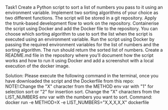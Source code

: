Task1
Create a Python script to sort a list of numbers you pass to it using an environment variable. Implement two sorting algorithms of your choice as two different functions.
The script will be stored in a git repository. Apply the trunk-based development flow to work on the repository.
Containerise the script using Docker and add the Docker file to the repository.
You can choose which sorting algorithm to use to sort the list when the script is executed using an environment variable.
Run the script using Docker by passing the required environment variables for the list of numbers and the sorting algorithm. The run should return the sorted list of numbers.
Create a README.md file in the repository where you’ll document how the script works and how to run it using Docker and add a screenshot with a local execution of the docker image.

Solution:
Please execute the following command in the terminal, once you have downloaded the script and the Dockerfile from this repo:
NOTE!:Change the "X" character from the METHOD env var with "1" for selection sort or "2" for insertion sort. 
      Change the "X" characters from the LIST_NUMBERS env var with the numbers you want to sort.
Command:
docker run -e METHOD=X -e LIST_NUMBERS="X,X,X,X,X" dockerfile
